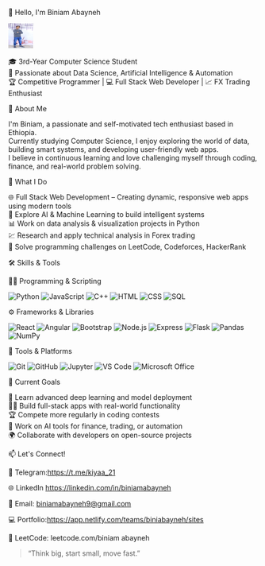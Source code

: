 👋 Hello, I'm Biniam Abayneh

<img src="photo_2025-07-02_08-39-47.jpg" alt="my image" width="50" height="50">






🎓 3rd-Year Computer Science Student  
🤖 Passionate about Data Science, Artificial Intelligence & Automation  
🏆 Competitive Programmer | 💻 Full Stack Web Developer | 📈 FX Trading Enthusiast





🧠 About Me

I'm Biniam, a passionate and self-motivated tech enthusiast based in Ethiopia.  
Currently studying Computer Science, I enjoy exploring the world of data, building smart systems, and developing user-friendly web apps.  
I believe in continuous learning and love challenging myself through coding, finance, and real-world problem solving.




 💼 What I Do

   🌐 Full Stack Web Development – Creating dynamic, responsive web apps using modern tools  
   🧠 Explore AI & Machine Learning to build intelligent systems  
   📊 Work on data analysis & visualization projects in Python  
   💹 Research and apply technical analysis in Forex trading  
   🧩 Solve programming challenges on LeetCode, Codeforces, HackerRank





🛠️ Skills & Tools

👨‍💻 Programming & Scripting

<p align="left">
  <img src="https://cdn.jsdelivr.net/gh/devicons/devicon/icons/python/python-original.svg" width="70" alt="Python"/>
  <img src="https://cdn.jsdelivr.net/gh/devicons/devicon/icons/javascript/javascript-original.svg" width="70" alt="JavaScript"/>
  <img src="https://cdn.jsdelivr.net/gh/devicons/devicon/icons/cplusplus/cplusplus-original.svg" width="70" alt="C++"/>
  <img src="https://cdn.jsdelivr.net/gh/devicons/devicon/icons/html5/html5-original.svg" width="70" alt="HTML"/>
  <img src="https://cdn.jsdelivr.net/gh/devicons/devicon/icons/css3/css3-original.svg" width="70" alt="CSS"/>
  <img src="https://cdn.jsdelivr.net/gh/devicons/devicon/icons/sqlite/sqlite-original.svg" width="70" alt="SQL"/>
</p>

⚙️ Frameworks & Libraries

<p align="left">
  <img src="https://cdn.jsdelivr.net/gh/devicons/devicon/icons/react/react-original.svg" width="60" alt="React"/>
  <img src="https://cdn.jsdelivr.net/gh/devicons/devicon/icons/angularjs/angularjs-original.svg" width="60" alt="Angular"/>
  <img src="https://cdn.jsdelivr.net/gh/devicons/devicon/icons/bootstrap/bootstrap-original.svg" width="60" alt="Bootstrap"/>
  <img src="https://cdn.jsdelivr.net/gh/devicons/devicon/icons/nodejs/nodejs-original.svg" width="60" alt="Node.js"/>
  <img src="https://cdn.jsdelivr.net/gh/devicons/devicon/icons/express/express-original.svg" width="60" alt="Express"/>
  <img src="https://cdn.jsdelivr.net/gh/devicons/devicon/icons/flask/flask-original.svg" width="60" alt="Flask"/>
  <img src="https://cdn.jsdelivr.net/gh/devicons/devicon/icons/pandas/pandas-original.svg" width="60" alt="Pandas"/>
  <img src="https://cdn.jsdelivr.net/gh/devicons/devicon/icons/numpy/numpy-original.svg" width="60" alt="NumPy"/>
</p>

 🧰 Tools & Platforms

<p align="left">
  <img src="https://cdn.jsdelivr.net/gh/devicons/devicon/icons/git/git-original.svg" width="60" alt="Git"/>
  <img src="https://cdn.jsdelivr.net/gh/devicons/devicon/icons/github/github-original.svg" width="60" alt="GitHub"/>
  <img src="https://cdn.jsdelivr.net/gh/devicons/devicon/icons/jupyter/jupyter-original.svg" width="60" alt="Jupyter"/>
  <img src="https://cdn.jsdelivr.net/gh/devicons/devicon/icons/vscode/vscode-original.svg" width="60" alt="VS Code"/>
  <img src="https://upload.wikimedia.org/wikipedia/commons/4/4f/Microsoft_Office_Logo_%282013–2019%29.svg" width="60" alt="Microsoft Office"/>
</p>


🚀 Current Goals

   📘 Learn advanced deep learning and model deployment  
   🧑‍💻 Build full-stack apps with real-world functionality  
   🏆 Compete more regularly in coding contests  
   💼 Work on AI tools for finance, trading, or automation  
   🌍 Collaborate with developers on open-source projects

📫 Let's Connect!

   💬 Telegram:https://t.me/kiyaa_21
 
   🌐 LinkedIn https://linkedin.com/in/biniamabayneh 
 
   📧 Email: biniamabayneh9@gmail.com  
 
   💻 Portfolio:https://app.netlify.com/teams/biniabayneh/sites
 
   🧩 LeetCode: leetcode.com/biniam abayneh



> “Think big, start small, move fast.”
<!--
**biniabayneh/biniabayneh** is a ✨ _special_ ✨ repository because its `README.md` (this file) appears on your GitHub profile.

Here are some ideas to get you started:

- 🔭 I’m currently working on ...
- 🌱 I’m currently learning ...
- 👯 I’m looking to collaborate on ...
- 🤔 I’m looking for help with ...
- 💬 Ask me about ...
- 📫 How to reach me: ...
- 😄 Pronouns: ...
- ⚡ Fun fact: ...
-->
